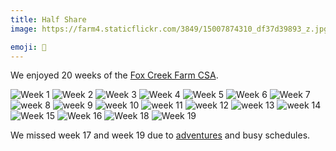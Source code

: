 ```yaml
---
title: Half Share
image: https://farm4.staticflickr.com/3849/15007874310_df37d39893_z.jpg

emoji: 🌽
---
```


We enjoyed 20 weeks of the [Fox Creek Farm CSA](http://www.foxcreekfarmcsa.com/).

<div class="photos">

<img src="https://farm4.staticflickr.com/3877/14222722277_463d471a5a_z.jpg" class="img-thirds" alt="Week 1">

<img src="https://farm4.staticflickr.com/3915/14446933225_0d95e29fb4_z.jpg" class="img-thirds" alt="Week 2">

<img src="https://farm6.staticflickr.com/5197/14313716257_b6f4895be9_z.jpg" class="img-thirds" alt="Week 3">

<img src="https://farm3.staticflickr.com/2930/14366817670_8dc42e1a15_z.jpg" class="img-thirds" alt="Week 4">

<img src="https://farm6.staticflickr.com/5589/14426344329_74651f565e_z.jpg" class="img-thirds" alt="Week 5">

<img src="https://farm4.staticflickr.com/3844/14494074668_6837bf74ba_z.jpg" class="img-thirds" alt="Week 6">

<img src="https://farm3.staticflickr.com/2915/14747570684_15320177aa_z.jpg" class="img-thirds" alt="Week 7">

<img src="https://farm6.staticflickr.com/5593/14758615456_689bd89b5c_z.jpg" class="img-thirds" alt="week 8">

<img src="https://farm4.staticflickr.com/3886/14652371488_a64a1c6374_z.jpg" class="img-thirds" alt="week 9">

<img src="https://farm6.staticflickr.com/5569/14715282690_44169e0710_z.jpg" class="img-thirds" alt="week 10">

<img src="https://farm6.staticflickr.com/5584/14808241870_d9b6947e75_z.jpg" class="img-thirds" alt="week 11">

<img src="https://farm4.staticflickr.com/3898/14873003677_8b12b495f8_z.jpg" class="img-thirds" alt="week 12">

<img src="https://farm4.staticflickr.com/3894/14937861797_296d392166_z.jpg" class="img-thirds" alt="week 13">

<img src="https://farm4.staticflickr.com/3849/15007874310_df37d39893_z.jpg" class="img-thirds" alt="week 14">

<img src="https://farm4.staticflickr.com/3906/15075024048_00f75a27de_z.jpg" class="img-thirds" alt="Week 15">

<img src="https://farm4.staticflickr.com/3907/15336925352_2f4d91207b_z.jpg" class="img-thirds" alt="Week 16">

<img src="https://farm6.staticflickr.com/5616/15286147478_b36549ee70_z.jpg" class="img-thirds" alt="Week 18">

<img src="https://farm6.staticflickr.com/5609/15522988746_f1a3989f71_z.jpg" class="img-thirds" alt="Week 19">
</div>

We missed week 17 and week 19 due to [adventures](/adventures/2014/10/03/rhode-island/) and busy schedules.
